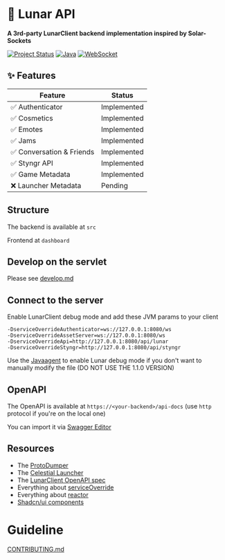 # 🌙 Lunar API

**A 3rd-party LunarClient backend implementation inspired by Solar-Sockets**

[![Project Status](https://img.shields.io/badge/status-active-brightgreen.svg)]()
[![Java](https://img.shields.io/badge/Java-21+-orange?logo=openjdk)]()
[![WebSocket](https://img.shields.io/badge/WebSocket-API-blue?logo=websocket)]()

## ✨ Features

| Feature                  | Status      |
|--------------------------|-------------|
| ✅ Authenticator          | Implemented |
| ✅ Cosmetics              | Implemented |
| ✅ Emotes                 | Implemented |
| ✅ Jams                   | Implemented |
| ✅ Conversation & Friends | Implemented |
| ✅ Styngr API             | Implemented |
| ✅ Game Metadata          | Implemented |
| ❌ Launcher Metadata      | Pending     |


## Structure

The backend is available at `src`

Frontend at `dashboard`

## Develop on the servlet

Please see [develop.md](docs/develop.md)

## Connect to the server

Enable LunarClient debug mode and add these JVM params to your client

```text
-DserviceOverrideAuthenticator=ws://127.0.0.1:8080/ws
-DserviceOverrideAssetServer=ws://127.0.0.1:8080/ws
-DserviceOverrideApi=http://127.0.0.1:8080/api/lunar
-DserviceOverrideStyngr=http://127.0.0.1:8080/api/styngr
```

Use the [Javaagent](https://github.com/earthsworth/LunarDebugger/releases/tag/v1.0.0) to enable Lunar debug mode
if you don't want to manually modify the file (DO NOT USE THE 1.1.0 VERSION)

## OpenAPI

The OpenAPI is available at `https://<your-backend>/api-docs` (use `http` protocol if you're on the local one)

You can import it via [Swagger Editor](https://editor-next.swagger.io/)

## Resources

- The [ProtoDumper](https://github.com/ManTouQAQ/ProtoDumper)
- The [Celestial Launcher](https://github.com/earthsworth/celestial)
- The [LunarClient OpenAPI spec](docs/lc-openapi.json)
- Everything about [serviceOverride](https://github.com/earthsworth/celestial/wiki/Service-Override)
- Everything about [reactor](https://projectreactor.io/)
- [Shadcn/ui components](https://ui.shadcn.com/docs/)

# Guideline

[CONTRIBUTING.md](./CONTRIBUTING.md)